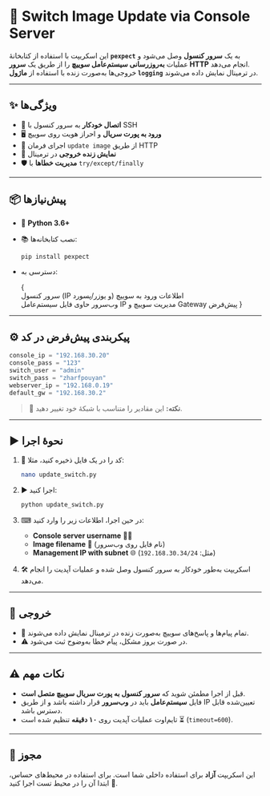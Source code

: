 
# 🔄 Switch Image Update via Console Server

این اسکریپت با استفاده از کتابخانهٔ **`pexpect`** به یک **سرور کنسول** وصل می‌شود و عملیات **به‌روزرسانی سیستم‌عامل سوییچ** را از طریق یک **سرور HTTP** انجام می‌دهد.  
خروجی‌ها به‌صورت زنده با استفاده از **ماژول `logging`** در ترمینال نمایش داده می‌شوند.  

---

## ✨ ویژگی‌ها
- 🔌 **اتصال خودکار** به سرور کنسول با SSH  
- 🖥 **ورود به پورت سریال** و احراز هویت روی سوییچ  
- 🚀 اجرای فرمان `update image` از طریق HTTP  
- 👀 **نمایش زنده خروجی** در ترمینال  
- 🛡 **مدیریت خطاها** با `try/except/finally`  

---

## 📦 پیش‌نیازها
- 🐍 **Python 3.6+**
- 📚 نصب کتابخانه‌ها:
  ```bash
  pip install pexpect

- دسترسی به:

  {     
        سرور کنسول (IP و یوزر/پسورد)
        اطلاعات ورود به سوییچ   
        وب‌سرور حاوی فایل سیستم‌عامل
        IP مدیریت سوییچ و Gateway پیش‌فرض
   }   
   
---

## ⚙ پیکربندی پیش‌فرض در کد

```python
console_ip = "192.168.30.20"
console_pass = "123"
switch_user = "admin"
switch_pass = "zharfpouyan"
webserver_ip = "192.168.0.19"
default_gw = "192.168.30.2"
```

> 📝 **نکته:** این مقادیر را متناسب با شبکهٔ خود تغییر دهید.

---

## ▶ نحوهٔ اجرا

1. 💾 کد را در یک فایل ذخیره کنید، مثلا:

   ```bash
   nano update_switch.py
   ```

2. ▶ اجرا کنید:

   ```bash
   python update_switch.py
   ```

3. ⌨ در حین اجرا، اطلاعات زیر را وارد کنید:

   * **Console server username** 🧑‍💻
   * **Image filename** 📂 (نام فایل روی وب‌سرور)
   * **Management IP with subnet** 🌐 (مثل: `192.168.30.34/24`)

4. 🛠 اسکریپت به‌طور خودکار به سرور کنسول وصل شده و عملیات آپدیت را انجام می‌دهد.

---

## 📜 خروجی

* 📡 تمام پیام‌ها و پاسخ‌های سوییچ به‌صورت زنده در ترمینال نمایش داده می‌شوند.
* ⚠ در صورت بروز مشکل، پیام خطا به‌وضوح ثبت می‌شود.

---

## ⚠ نکات مهم

* قبل از اجرا مطمئن شوید که **سرور کنسول به پورت سریال سوییچ متصل است**.
* فایل **سیستم‌عامل** باید در **وب‌سرور** قرار داشته باشد و از طریق IP تعیین‌شده قابل دسترس باشد.
* تایم‌اوت عملیات آپدیت روی **۱۰ دقیقه** تنظیم شده است ⏳ (`timeout=600`).

---

## 📄 مجوز

این اسکریپت **آزاد** برای استفاده داخلی شما است.
برای استفاده در محیط‌های حساس، ابتدا آن را در محیط تست اجرا کنید 🧪.